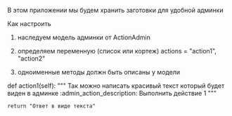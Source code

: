 В этом приложении мы будем хранить заготовки для удобной админки


Как настроить

1) наследуем модель админки от ActionAdmin

2) определяем переменную (список или кортеж)
actions = "action1", "action2"

3) одноименные методы должн быть описаны у модели

def action1(self):
    """
        Так можно написать красивый текст который будет виден в админке
        :admin_action_description: Выполнить действие 1
    """

    return "Ответ в виде текста"